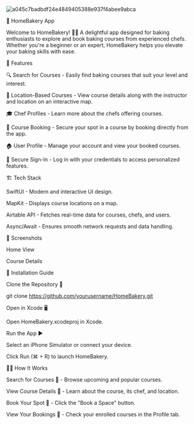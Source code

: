 ![a045c7badbdf24e4849405388e937f4abee9abca](https://github.com/user-attachments/assets/d7e22dca-0863-4cc3-8702-3b876134deec)


🍰 HomeBakery App

Welcome to HomeBakery! 🏡🍪 A delightful app designed for baking enthusiasts to explore and book baking courses from experienced chefs. Whether you're a beginner or an expert, HomeBakery helps you elevate your baking skills with ease.

📌 Features

🔍 Search for Courses - Easily find baking courses that suit your level and interest.

📍 Location-Based Courses - View course details along with the instructor and location on an interactive map.

🎓 Chef Profiles - Learn more about the chefs offering courses.

📝 Course Booking - Secure your spot in a course by booking directly from the app.

🏠 User Profile - Manage your account and view your booked courses.

🔑 Secure Sign-In - Log in with your credentials to access personalized features.

🏗️ Tech Stack

SwiftUI - Modern and interactive UI design.

MapKit - Displays course locations on a map.

Airtable API - Fetches real-time data for courses, chefs, and users.

Async/Await - Ensures smooth network requests and data handling.

📸 Screenshots

Home View

Course Details





🚀 Installation Guide

Clone the Repository 📂

git clone https://github.com/yourusername/HomeBakery.git

Open in Xcode 🖥️

Open HomeBakery.xcodeproj in Xcode.

Run the App ▶️

Select an iPhone Simulator or connect your device.

Click Run (⌘ + R) to launch HomeBakery.



👨‍🍳 How It Works

Search for Courses 🔎 - Browse upcoming and popular courses.

View Course Details 📖 - Learn about the course, its chef, and location.

Book Your Spot 📅 - Click the "Book a Space" button.

View Your Bookings 📝 - Check your enrolled courses in the Profile tab.
